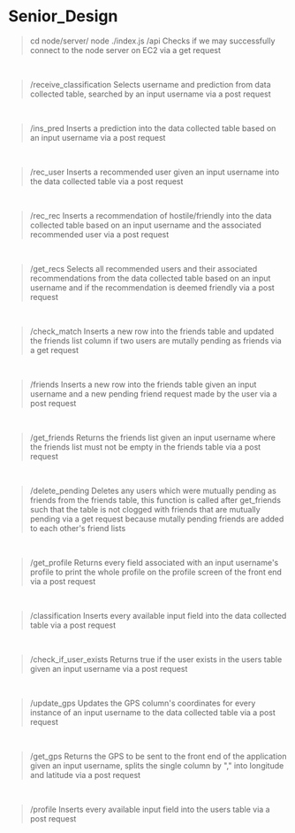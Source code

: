 # Senior_Design
> cd node/server/
> node ./index.js
> /api
Checks if we may successfully connect to the node server on EC2 via a get request

<br/>

> /receive_classification
Selects username and prediction from data collected table, searched by an input username via a post request

<br/>

> /ins_pred
Inserts a prediction into the data collected table based on an input username via a post request

<br/>

> /rec_user
Inserts a recommended user given an input username into the data collected table via a post request

<br/>

> /rec_rec
Inserts a recommendation of hostile/friendly into the data collected table based on an input username and the associated recommended user via a post request

<br/>

> /get_recs
Selects all recommended users and their associated recommendations from the data collected table based on an input username and if the recommendation is deemed friendly via a post request

<br/>

> /check_match
Inserts a new row into the friends table and updated the friends list column if two users are mutally pending as friends via a get request

<br/>

> /friends
Inserts a new row into the friends table given an input username and a new pending friend request made by the user via a post request

<br/>

> /get_friends
Returns the friends list given an input username where the friends list must not be empty in the friends table via a post request

<br/>

> /delete_pending
Deletes any users which were mutually pending as friends from the friends table, this function is called after get_friends such that the table is not clogged with friends that are mutually pending via a get request because mutally pending friends are added to each other's friend lists 

<br/>

> /get_profile
Returns every field associated with an input username's profile to print the whole profile on the profile screen of the front end via a post request

<br/>

> /classification
Inserts every available input field into the data collected table via a post request

<br/>

> /check_if_user_exists
Returns true if the user exists in the users table given an input username via a post request

<br/>

> /update_gps
Updates the GPS column's coordinates for every instance of an input username to the data collected table via a post request

<br/>

> /get_gps
Returns the GPS to be sent to the front end of the application given an input username, splits the single column by "," into longitude and latitude via a post request

<br/>

> /profile
Inserts every available input field into the users table via a post request


